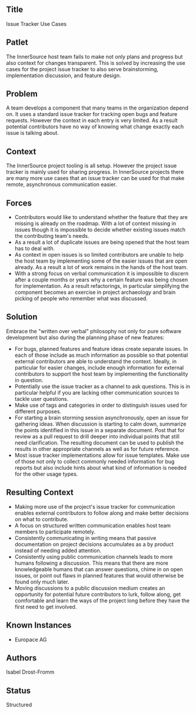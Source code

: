## Title

Issue Tracker Use Cases

## Patlet

The InnerSource host team fails to make not only plans and progress but also context for changes transparent. This is solved by increasing the use cases for the project issue tracker to also serve brainstorming, implementation discussion, and feature design.

## Problem

A team develops a component that many teams in the organization depend on. It
uses a standard issue tracker for tracking open bugs and feature requests.
However the context in each entry is very limited. As a result potential
contributors have no way of knowing what change exactly each issue is talking
about.

## Context

The InnerSource project tooling is all setup. However the project issue tracker
is mainly used for sharing progress. In InnerSource projects there are many more
use cases that an issue tracker can be used for that make remote, asynchronous
communication easier.

## Forces

- Contributors would like to understand whether the feature that they are
  missing is already on the roadmap. With a lot of context missing in issues
  though it is impossible to decide whether existing issues match the
  contributing team's needs.
- As a result a lot of duplicate issues are being opened that the host team has
  to deal with.
- As context in open issues is so limited contributors are unable to help the
  host team by implementing some of the easier issues that are open already. As
  a result a lot of work remains in the hands of the host team.
- With a strong focus on verbal communication it is impossible to discern after
  a couple months or years why a certain feature was being chosen for
  implementation. As a result refactorings, in particular simplifying the
  component becomes an exercise in project archaeology and brain picking of people
  who remember what was discussed.

## Solution

Embrace the "written over verbal" philosophy not only for pure software
development but also during the planning phase of new features:

- For bugs, planned features and feature ideas create separate issues. In each
  of those include as much information as possible so that potential external
  contributors are able to understand the context. Ideally, in particular for
  easier changes, include enough information for external contributors to
  support the host team by implementing the functionality in question.
- Potentially use the issue tracker as a channel to ask questions. This is in
  particular helpful if you are lacking other communication sources to tackle
  user questions.
- Make use of tags and categories in order to distinguish issues used for
  different purposes.
- For starting a brain storming session asynchronously, open an issue for
  gathering ideas. When discussion is starting to calm down, summarize the
  points identified in this issue in a separate document. Post that for review
  as a pull request to drill deeper into individual points that still need
  clarification. The resulting document can be used to publish the results in
  other appropriate channels as well as for future reference.
- Most issue tracker implementations allow for issue templates. Make use of
  those not only to collect commonly needed information for bug reports but also
  include hints about what kind of information is needed for the other usage
  types.

## Resulting Context

- Making more use of the project's issue tracker for communication enables
  external contributors to follow along and make better decisions on what to
  contribute.
- A focus on structured written communication enables host team members to
  participate remotely.
- Consistently communicating in writing means that passive documentation on
  project decisions accumulates as a by product instead of needing added
  attention.
- Consistently using public communication channels leads to more humans
  following a discussion. This means that there are more knowledgeable humans
  that can answer questions, chime in on open issues, or point out flaws in
  planned features that would otherwise be found only much later.
- Moving discussions to a public discussion medium creates an opportunity for
  potential future contributors to lurk, follow along, get comfortable and learn
  the ways of the project long before they have the first need to get involved.

## Known Instances

* Europace AG

## Authors

Isabel Drost-Fromm

## Status

Structured
